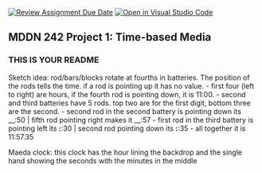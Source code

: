 [![Review Assignment Due Date](https://classroom.github.com/assets/deadline-readme-button-22041afd0340ce965d47ae6ef1cefeee28c7c493a6346c4f15d667ab976d596c.svg)](https://classroom.github.com/a/M3ipj5sV)
[![Open in Visual Studio Code](https://classroom.github.com/assets/open-in-vscode-2e0aaae1b6195c2367325f4f02e2d04e9abb55f0b24a779b69b11b9e10269abc.svg)](https://classroom.github.com/online_ide?assignment_repo_id=18378502&assignment_repo_type=AssignmentRepo)
## MDDN 242 Project 1: Time-based Media  

### THIS IS YOUR README

Sketch idea:
rod/bars/blocks rotate at fourths in batteries. The position of the rods tells the time. if a rod is pointing up it has no value.
    - first four (left to right) are hours, if the fourth rod is pointing down, it is 11:00.
    - second and third batteries have 5 rods. top two are for the first digit, bottom three are the second.
        - second rod in the second battery is pointing down its __:50 | fifth rod pointing right makes it __:57
        - first rod in the third battery is pointing left its __:__:30 | second rod pointing down its __:__:35
    - all together it is 11:57.35




Maeda clock:
    this clock has the hour lining the backdrop and the single hand showing the seconds with the minutes in the middle